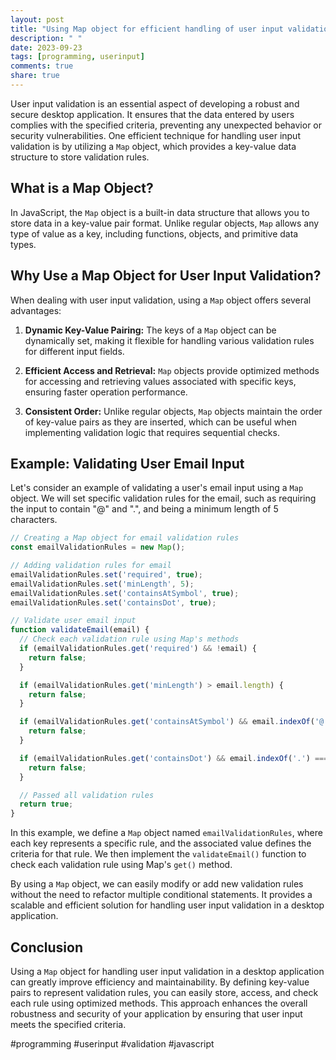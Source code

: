 ```yaml
---
layout: post
title: "Using Map object for efficient handling of user input validation in a desktop application"
description: " "
date: 2023-09-23
tags: [programming, userinput]
comments: true
share: true
---
```


User input validation is an essential aspect of developing a robust and secure desktop application. It ensures that the data entered by users complies with the specified criteria, preventing any unexpected behavior or security vulnerabilities. One efficient technique for handling user input validation is by utilizing a `Map` object, which provides a key-value data structure to store validation rules.

## What is a Map Object?

In JavaScript, the `Map` object is a built-in data structure that allows you to store data in a key-value pair format. Unlike regular objects, `Map` allows any type of value as a key, including functions, objects, and primitive data types.

## Why Use a Map Object for User Input Validation?

When dealing with user input validation, using a `Map` object offers several advantages:

1. **Dynamic Key-Value Pairing:** The keys of a `Map` object can be dynamically set, making it flexible for handling various validation rules for different input fields.

2. **Efficient Access and Retrieval:** `Map` objects provide optimized methods for accessing and retrieving values associated with specific keys, ensuring faster operation performance.

3. **Consistent Order:** Unlike regular objects, `Map` objects maintain the order of key-value pairs as they are inserted, which can be useful when implementing validation logic that requires sequential checks.

## Example: Validating User Email Input

Let's consider an example of validating a user's email input using a `Map` object. We will set specific validation rules for the email, such as requiring the input to contain "@" and ".", and being a minimum length of 5 characters.

```javascript
// Creating a Map object for email validation rules
const emailValidationRules = new Map();

// Adding validation rules for email
emailValidationRules.set('required', true);
emailValidationRules.set('minLength', 5);
emailValidationRules.set('containsAtSymbol', true);
emailValidationRules.set('containsDot', true);

// Validate user email input
function validateEmail(email) {
  // Check each validation rule using Map's methods
  if (emailValidationRules.get('required') && !email) {
    return false;
  }

  if (emailValidationRules.get('minLength') > email.length) {
    return false;
  }

  if (emailValidationRules.get('containsAtSymbol') && email.indexOf('@') === -1) {
    return false;
  }

  if (emailValidationRules.get('containsDot') && email.indexOf('.') === -1) {
    return false;
  }

  // Passed all validation rules
  return true;
}
```

In this example, we define a `Map` object named `emailValidationRules`, where each key represents a specific rule, and the associated value defines the criteria for that rule. We then implement the `validateEmail()` function to check each validation rule using Map's `get()` method.

By using a `Map` object, we can easily modify or add new validation rules without the need to refactor multiple conditional statements. It provides a scalable and efficient solution for handling user input validation in a desktop application.

## Conclusion

Using a `Map` object for handling user input validation in a desktop application can greatly improve efficiency and maintainability. By defining key-value pairs to represent validation rules, you can easily store, access, and check each rule using optimized methods. This approach enhances the overall robustness and security of your application by ensuring that user input meets the specified criteria.

#programming #userinput #validation #javascript
